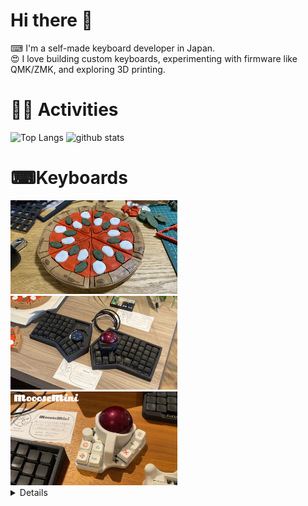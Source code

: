 # Hi there 👋
⌨ I'm a self-made keyboard developer in Japan.  
😍 I love building custom keyboards, experimenting with firmware like QMK/ZMK, and exploring 3D printing.  

# 🏃‍♀️ Activities
<div align="left"> 
  <img alt="Top Langs" height="170px" src="https://github-readme-stats.vercel.app/api?username=ataruno&theme=vue-dark&layout=compact" />
  <img alt="github stats" height="170px" src="https://github-readme-stats.vercel.app/api/top-langs/?username=ataruno&theme=vue-dark&layout=compact" />
</div>

# ⌨Keyboards
<div align="left"> 
    <a href=none target="_blank">
    <img alt="Top Langs" height="150px" src="https://raw.githubusercontent.com/ataruno/A_PIECE_OF_KEYBOARD/main/image/A_PIECE_OF_KEYBOARD_5.jpg" />
    </a>
    <img alt="2" height="150px" src="https://github.com/ataruno/Mooose/blob/main/image/Mooose_1.jpg" />
    <img alt="3" height="150px" src="https://github.com/ataruno/MoooseMini/blob/main/Readme_image/MoooseMini01.png" />
</div>

<details>

## A_PIECE_OF_KEYBOARD 🍕
<a href="https://github.com/ataruno/A_PIECE_OF_KEYBOARD" target="_blank">
  <img alt="Top Langs" width="200px" src="https://raw.githubusercontent.com/ataruno/A_PIECE_OF_KEYBOARD/main/image/A_PIECE_OF_KEYBOARD_5.jpg" />
</a>

## Mooose
<a href="https://github.com/ataruno/Mooose" target="_blank">
  <img alt="Top Langs" width="200px" src="https://github.com/ataruno/Mooose/blob/main/image/Mooose_1.jpg" />
</a>

## MoooseMini
<a href="https://github.com/ataruno/MoooseMini" target="_blank">
  <img alt="Top Langs" width="200px" src="https://github.com/ataruno/MoooseMini/blob/main/Readme_image/MoooseMini01.png" />
</a>

</details>